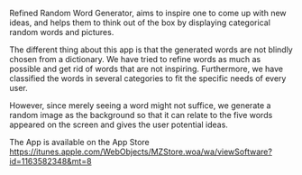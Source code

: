 Refined Random Word Generator, aims to inspire one to come up with new ideas, and helps them to think out of the box by displaying categorical random words and pictures.

The different thing about this app is that the generated words are not blindly chosen from a dictionary. We have tried to refine words as much as possible and get rid of words that are not inspiring. Furthermore, we have classified the words in several categories to fit the specific needs of every user.

However, since merely seeing a word might not suffice, we generate a random image as the background so that it can relate to the five words appeared on the screen and gives the user potential ideas.

The App is available on the App Store https://itunes.apple.com/WebObjects/MZStore.woa/wa/viewSoftware?id=1163582348&mt=8

